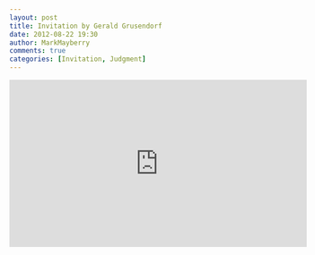 ```yaml
---
layout: post
title: Invitation by Gerald Grusendorf
date: 2012-08-22 19:30
author: MarkMayberry
comments: true
categories: [Invitation, Judgment]
---
```

<iframe src="http://player.vimeo.com/video/48075306" width="530" height="299" frameborder="0" webkitAllowFullScreen mozallowfullscreen allowFullScreen></iframe>
